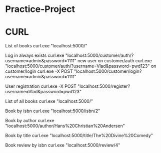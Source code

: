 # Practice-Project


# CURL
List of books
curl.exe "localhost:5000/"

Log in
always exists
curl.exe "localhost:5000/customer/auth/?username=admin&password=1111"
new user on customer/auth
curl.exe "localhost:5000/customer/auth/?username=Vlad&password=pwd123"
on customer/login
curl.exe -X POST "localhost:5000/customer/login?username=admin&password=1111"

User registration
curl.exe -X POST "localhost:5000/register?username=Vlad&password=pwd123"

List of all books
curl.exe "localhost:5000/"

Book by isbn
curl.exe "localhost:5000/isbn/2"

Book by author
curl.exe "localhost:5000/author/Hans%20Christian%20Andersen"

Book by title
curl.exe "localhost:5000/title/The%20Divine%20Comedy"

Book review by isbn
curl.exe "localhost:5000/review/4"